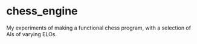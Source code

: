 # chess_engine
My experiments of making a functional chess program, with a selection of AIs of varying ELOs.
